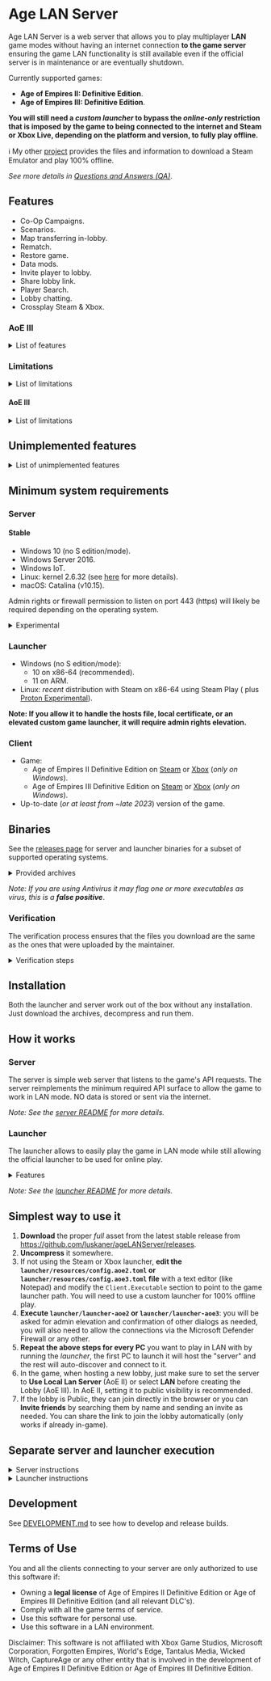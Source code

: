 # Age LAN Server

Age LAN Server is a web server that allows you to play multiplayer **LAN** game modes without having an internet
connection **to the game server**  ensuring the game LAN functionality is still available even if the official
server
is in maintenance or are eventually shutdown.

Currently supported games:

* **Age of Empires II: Definitive Edition**.
* **Age of Empires III: Definitive Edition**.

**You will still need a *custom launcher* to bypass the *online-only* restriction that is imposed by the game to being
connected to
the internet and Steam or Xbox Live, depending on the platform and version, to fully play offline.**

ℹ️ My other [project](https://github.com/luskaner/ageLANServerLauncherCompanion) provides the files and information
to download a Steam Emulator and play 100% offline.

*See more details
in [Questions and Answers (QA)](https://github.com/luskaner/ageLANServer/wiki/Questions-and-Answers-(QA))*.

## Features

- Co-Op Campaigns.
- Scenarios.
- Map transferring in-lobby.
- Rematch.
- Restore game.
- Data mods.
- Invite player to lobby.
- Share lobby link.
- Player Search.
- Lobby chatting.
- Crossplay Steam & Xbox.

### AoE III

<details>
<summary>List of features</summary>

- Channels.
- Whispering.

</details>

### Limitations

<details>
<summary>List of limitations</summary>

- Joining a game lobby from a link only works if the game is already running.
- Steam Workshop integration only works if using the official launcher.
- Lobbies can only be created in [LAN mode](...) which has its own limitations:
    - No Quick play.
    - No Ranked.
    - No Spectate.
- Xbox and Steam friend integration.

</details>

#### AoE III

<details>
<summary>List of limitations</summary>

- Friend list will instead show all online users as if they were friends.

</details>

## Unimplemented features

<details>
<summary>List of unimplemented features</summary>

- Achievements: only the official server should be able to. Meeting the requirements of an achievement during a
  match might cause issues (see [Troubleshooting](https://github.com/luskaner/ageLANServer/wiki/Troubleshooting)
  for more details).
- Changing player profile icon: the default will always be used.
- Leaderboards: will appear empty.
- Player stats: will appear empty.
- Clans: all players are without clans. Browsing clan will appear empty and creating one will always result in
  error.
- Lobby ban player: will appear like it works but doesn't.
- Report/Block player: will appear like it works but doesn't.

</details>

## Minimum system requirements

### Server

#### Stable

- Windows 10 (no S edition/mode).
- Windows Server 2016.
- Windows IoT.
- Linux: kernel 2.6.32 (see [here](https://go.dev/wiki/Linux) for more details).
- macOS: Catalina (v10.15).

Admin rights or firewall permission to listen on port 443 (https) will likely be required depending on the operating
system.

<details>
<summary>Experimental</summary>

- BSD-based (OpenBSD, DragonFly BSD, FreeBSD and NetBSD).
- Solaris-based (Solaris and Illumos).
- AIX.

Note: For the full list see [minimum requirements for Go](https://go.dev/wiki/MinimumRequirements) 1.22.

</details>

### Launcher

- Windows (no S edition/mode):
    - 10 on x86-64 (recommended).
    - 11 on ARM.
- Linux: *recent* distribution with Steam on x86-64 using Steam Play (
  plus [Proton Experimental](https://github.com/ValveSoftware/Proton/wiki/Requirements)).

**Note: If you allow it to handle the hosts file, local certificate, or an elevated custom game launcher, it will
require admin rights elevation.**

### Client

- Game:
    - Age of Empires II Definitive Edition
      on [Steam](https://store.steampowered.com/app/813780/Age_of_Empires_II_Definitive_Edition)
      or [Xbox](https://www.xbox.com/games/store/age-of-empires-ii-definitive-edition/9N42SSSX2MTG/0010) (*only on
      Windows*).
    - Age of Empires III Definitive Edition
      on [Steam](https://store.steampowered.com/app/933110/Age_of_Empires_III_Definitive_Edition)
      or [Xbox](https://www.xbox.com/games/store/age-of-empires-iii-definitive-edition/9n1hf804qxn4) (*only on
      Windows*).
- Up-to-date (*or at least from ~late 2023*) version of the game.

## Binaries

See the [releases page](https://github.com/luskaner/ageLANServer/releases) for server and launcher binaries for a
subset of
supported operating systems.
<details>
    <summary>Provided archives</summary>

* Full:
    * Windows:
        * **10 on x86-64**: ageLANServer_full_*A.B.C*_win_x86-64.zip
        * **11 on ARM**: ageLANServer_full_*A.B.C*_win_arm64.tar.xz
    * Linux:
        * **x86-64**: ageLANServer_full_*A.B.C*_linux_x86-64.tar.xz
        * **ARM64**: ageLANServer_full_*A.B.C*_linux_arm64.tar.xz
* Launcher:
    * Windows:
        * **10 on x86-64**: ageLANServer_launcher_*A.B.C*_win_x86-64.zip
        * **11 on ARM**: ageLANServer_launcher_*A.B.C*_win_arm64.tar.xz
    * Linux:
        * **x86-64**: ageLANServer_launcher_*A.B.C*_linux_x86-64.tar.xz
        * **ARM64**: ageLANServer_launcher_*A.B.C*_linux_arm64.tar.xz
* Server:
    * Windows:
        * **10, Server 2025 or IoT on ARM64**: ageLANServer_server_*A.B.C*_win_arm64.zip
        * **10 IoT on ARM32**: ageLANServer_server_*A.B.C*_win_arm32.zip
        * **10, Server 2016 or IoT on x86-64**: ageLANServer_server_*A.B.C*_win_x86-64.zip
        * **10 or 10 IoT on x86-32**: ageLANServer_server_*A.B.C*_win_x86-32.zip
    * Linux:
        * Kernel 3.1 on **ARM64**: ageLANServer_server_*A.B.C*_linux_arm64.tar.xz
        * Kernel 2.6.23 on **ARM32**:
            * ARMv5 (armel): ageLANServer_server_*A.B.C*_linux_arm-5.tar.gz
            * ARMv6 (sometimes called armhf): ageLANServer_server_*A.B.C*_linux_arm-6.tar.gz
        * Kernel 2.6.23 on **x86-64**: ageLANServer_server_*A.B.C*_linux_x86-64.tar.gz
        * Kernel 2.6.23 on **x86-32**: ageLANServer_server_*A.B.C*_linux_x86-32.tar.gz
    * macOS - Catalina (v10.15): ageLANServer_server_*A.B.C*_mac.tar.gz

</details>

*Note: If you are using Antivirus it may flag one or more executables as virus, this is a **false positive***.

### Verification

The verification process ensures that the files you download are the same as the ones that were uploaded by the
maintainer.

<details>
    <summary>Verification steps</summary>

1. Check the release tag is verified with the committer's signature key (*as all commits must be*).
2. Download the ```..._checksums.txt``` and ```..._checksums.txt.sig``` files.
3. Import the [release public key](release_public.key) and import it to your keyring if you haven't already.
4. Verify the ```..._checksums.txt``` file with the ```..._checksums.txt.sig``` file.
5. Verify the SHA-256 checksum list inside ```..._checksums.txt``` with the downloaded archives.

Exceptions on tag/commit signature:

* Tags:
    * *v1.2.0-rc.5*: mantainer error.
* Commits:
    * *631cfa1* through *9eb66cf* (*both included*): rebase and merge PR issue.
    * *55697d4*: rebase of dependabot.

</details>

## Installation

Both the launcher and server work out of the box without any installation. Just download the archives,
decompress and run them.

## How it works

### Server

The server is simple web server that listens to the game's API requests. The server reimplements
the minimum required API surface to allow the game to work in LAN mode. NO data is stored or sent via the internet.

*Note: See the [server README](server/README.md) for more details.*

### Launcher

The launcher allows to easily play the game in LAN mode while still allowing the official launcher to be used for online
play.

<details>
    <summary>Features</summary>

- Automatically start/stop the server or connect to an existing one automatically.
- (Optional) Use an isolated metadata and profile directories to avoid potential issues with the official game.
- (Optional) Modify the hosts file to
    - Redirect the game's API requests to the LAN server.
    - Redirect the game CDN so it does not detect the official game status.
- (Optional) Install a self-signed certificate to allow the game to connect to the LAN server.
- Automatically find and start the game.

Afterwards, it reverses any changes to allow the official launcher to connect to the official servers.
</details>

*Note: See the [launcher README](launcher/README.md) for more details.*

## Simplest way to use it

1. **Download** the proper *full* asset from the latest
   stable release from https://github.com/luskaner/ageLANServer/releases.
2. **Uncompress** it somewhere.
3. If not using the Steam or Xbox launcher, **edit the `launcher/resources/config.aoe2.toml`
   or `launcher/resources/config.aoe3.toml`
   file** with a text editor (like Notepad)
   and modify
   the `Client.Executable` section to point to the game launcher path.
   You will need to use a custom launcher for 100% offline play.
4. **Execute `launcher/launcher-aoe2` or `launcher/launcher-aoe3`**: you will be asked for admin elevation and
   confirmation of other dialogs as
   needed, you
   will also need to allow the connections via the Microsoft Defender Firewall or any other.
5. **Repeat the above steps for every PC** you want to play in LAN with by running the *launcher*, the first PC to
   launch
   it will host the "server" and the rest will auto-discover and connect to it.
6. In the game, when hosting a new lobby, just make sure to set the server to **Use Local Lan Server** (AoE II) or
   select **LAN** before creating the Lobby (AoE III). In AoE II, setting it to
   public
   visibility is recommended.
7. If the lobby is Public, they can join directly in the browser or you can **Invite friends** by searching them by name
   and sending an invite as needed. You can share the link to join the lobby automatically (only works if already
   in-game).

## Separate server and launcher execution

<details>
    <summary>Server instructions</summary>

1. **Download** the proper *server* asset from latest stable release
   from https://github.com/luskaner/ageLANServer/releases.
2. **Generate the certificate** by simply executing `bin/genCert`.
3. If needed **edit the [config](server/resources/config/config.toml) file**.
4. **Run** the `server` binary/script.

</details>

<details>
    <summary>Launcher instructions</summary>

1. **Download** the proper *launcher* asset from latest stable release
   from https://github.com/luskaner/ageLANServer/releases.
3. If needed **edit the `launcher/resources/config.aoe2.toml` or `launcher/resources/config.aoe3.toml` file**. You will
   need to edit the
   `Client.Executable` section to point to the game launcher path if using a custom launcher which you will need to use
   a custom launcher for 100% offline play.
4. **Run** the `launcher-aoe2` or `launcher-aoe3` Shell script.

</details>

## Development

See [DEVELOPMENT.md](DEVELOPMENT.md) to see how to develop and release builds.

## Terms of Use

You and all the clients connecting to your server are only authorized to use this software if:

- Owning a **legal license** of Age of Empires II Definitive Edition or Age of Empires III Definitive Edition (and all
  relevant DLC's).
- Comply with all the game terms of service.
- Use this software for personal use.
- Use this software in a LAN environment.

Disclaimer: This software is not affiliated with Xbox Game Studios, Microsoft Corporation, Forgotten Empires,
World's Edge, Tantalus Media, Wicked Witch, CaptureAge or any other entity that is involved in the development of
Age of Empires II Definitive
Edition or
Age of Empires III Definitive Edition.
